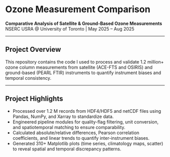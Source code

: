 # Ozone Measurement Comparison

**Comparative Analysis of Satellite & Ground-Based Ozone Measurements**  
NSERC USRA @ University of Toronto | May 2025 – Aug 2025

---

## Project Overview
This repository contains the code I used to process and validate 1.2 million+ ozone column measurements from satellite (ACE-FTS and OSIRIS) and ground-based (PEARL FTIR) instruments to quantify instrument biases and temporal consistency.

---

## Project Highlights
- Processed over 1.2 M records from HDF4/HDF5 and netCDF files using Pandas, NumPy, and Xarray to standardize data.  
- Engineered pipeline modules for quality-flag filtering, unit conversion, and spatiotemporal matching to ensure comparability.
- Calculated absolute/relative differences, Pearson correlation coefficients, and linear trends to quantify inter-instrument biases. 
- Generated 310+ Matplotlib plots (time series, climatology maps, scatter) to reveal spatial and temporal discrepancy patterns.
